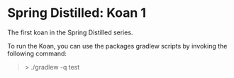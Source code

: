 # Spring Distilled: Koan 1

The first koan in the Spring Distilled series.

To run the Koan, you can use the packages gradlew scripts by invoking the following command:

> \> ./gradlew -q test

